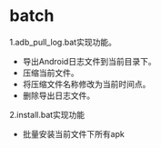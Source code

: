 # batch
1.adb_pull_log.bat实现功能。
- 导出Android日志文件到当前目录下。
- 压缩当前文件。
- 将压缩文件名称修改为当前时间点。
- 删除导出日志文件。

2.install.bat实现功能
- 批量安装当前文件下所有apk

